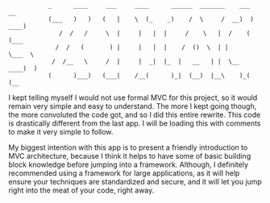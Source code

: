                _      ____     ___     ____      ______  _______    ___       __
               (___   )   )   (   |    \  (_    _)    /  \     /  __)  )  ____)
                  /  /   /     \  |     |   |  |     /    \   |  /    (  (___
                 /  /   (       ) |     |   |  |    /  ()  \  | |      \___  \
                /  /__   \     /  |     |  _|  |_  |   __   | |  \__   ____)  )
               (      )___)   (___|    /__(      )_|  (__)  |__\    )_(      (__


I kept telling myself I would not use formal MVC for this project, so it would remain very simple and easy to
understand. The more I kept going though, the more convoluted the code got, and so I did this entire rewrite.
This code is drastically different from the last app. I will be loading this with comments to make it very
simple to follow.

My biggest intention with this app is to present a friendly introduction to MVC architecture, because I
think it helps to have some of basic building block knowledge before jumping into a framework. Although,
I definitely recommended using a framework for large applications, as it will help ensure your techniques
are standardized and secure, and it will let you jump right into the meat of your code, right away.